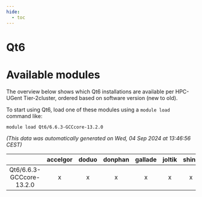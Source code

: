 ```yaml
---
hide:
  - toc
---
```


Qt6
===

# Available modules


The overview below shows which Qt6 installations are available per HPC-UGent Tier-2cluster, ordered based on software version (new to old).

To start using Qt6, load one of these modules using a `module load` command like:

```shell
module load Qt6/6.6.3-GCCcore-13.2.0
```

*(This data was automatically generated on Wed, 04 Sep 2024 at 13:46:56 CEST)*  

| |accelgor|doduo|donphan|gallade|joltik|shinx|skitty|
| :---: | :---: | :---: | :---: | :---: | :---: | :---: | :---: |
|Qt6/6.6.3-GCCcore-13.2.0|x|x|x|x|x|x|x|
